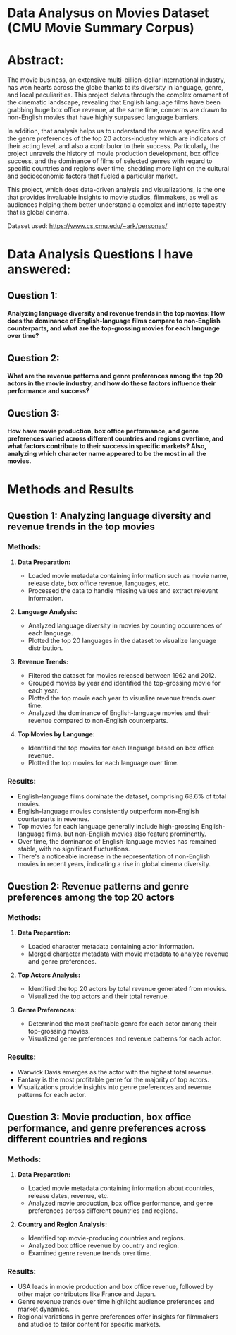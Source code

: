 # Data Analysus on Movies Dataset (CMU Movie Summary Corpus)

# Abstract:

The movie business, an extensive multi-billion-dollar international industry, has won hearts across the globe thanks to its diversity in language, genre, and local peculiarities. This project delves through the complex ornament of the cinematic landscape, revealing that English language films have been grabbing huge box office revenue, at the same time, concerns are drawn to non-English movies that have highly surpassed language barriers. 
 
In addition, that analysis helps us to understand the revenue specifics and the genre preferences of the top 20 actors-industry which are indicators of their acting level, and also a contributor to their success. Particularly, the project unravels the history of movie production development, box office success, and the dominance of films of selected genres with regard to specific countries and regions over time, shedding more light on the cultural and socioeconomic factors that fueled a particular market. 
 
This project, which does data-driven analysis and visualizations, is the one that provides invaluable insights to movie studios, filmmakers, as well as audiences helping them better understand a complex and intricate tapestry that is global cinema. 

Dataset used: https://www.cs.cmu.edu/~ark/personas/


# Data Analysis Questions I have answered:

## Question 1: 

#### Analyzing language diversity and revenue trends in the top movies: How does the dominance of English-language films compare to non-English counterparts, and what are the top-grossing movies for each language over time? 

## Question 2: 

#### What are the revenue patterns and genre preferences among the top 20 actors in the movie industry, and how do these factors influence their performance and success?

## Question 3: 

#### How have movie production, box office performance, and genre preferences varied across different countries and regions overtime, and what factors contribute to their success in specific markets? Also, analyzing which character name appeared to be the most in all the movies.


# Methods and Results

## Question 1: Analyzing language diversity and revenue trends in the top movies

### Methods:
1. **Data Preparation:**
   - Loaded movie metadata containing information such as movie name, release date, box office revenue, languages, etc.
   - Processed the data to handle missing values and extract relevant information.

2. **Language Analysis:**
   - Analyzed language diversity in movies by counting occurrences of each language.
   - Plotted the top 20 languages in the dataset to visualize language distribution.

3. **Revenue Trends:**
   - Filtered the dataset for movies released between 1962 and 2012.
   - Grouped movies by year and identified the top-grossing movie for each year.
   - Plotted the top movie each year to visualize revenue trends over time.
   - Analyzed the dominance of English-language movies and their revenue compared to non-English counterparts.

4. **Top Movies by Language:**
   - Identified the top movies for each language based on box office revenue.
   - Plotted the top movies for each language over time.

### Results:
- English-language films dominate the dataset, comprising 68.6% of total movies.
- English-language movies consistently outperform non-English counterparts in revenue.
- Top movies for each language generally include high-grossing English-language films, but non-English movies also feature prominently.
- Over time, the dominance of English-language movies has remained stable, with no significant fluctuations.
- There's a noticeable increase in the representation of non-English movies in recent years, indicating a rise in global cinema diversity.

## Question 2: Revenue patterns and genre preferences among the top 20 actors

### Methods:
1. **Data Preparation:**
   - Loaded character metadata containing actor information.
   - Merged character metadata with movie metadata to analyze revenue and genre preferences.

2. **Top Actors Analysis:**
   - Identified the top 20 actors by total revenue generated from movies.
   - Visualized the top actors and their total revenue.

3. **Genre Preferences:**
   - Determined the most profitable genre for each actor among their top-grossing movies.
   - Visualized genre preferences and revenue patterns for each actor.

### Results:
- Warwick Davis emerges as the actor with the highest total revenue.
- Fantasy is the most profitable genre for the majority of top actors.
- Visualizations provide insights into genre preferences and revenue patterns for each actor.

## Question 3: Movie production, box office performance, and genre preferences across different countries and regions

### Methods:
1. **Data Preparation:**
   - Loaded movie metadata containing information about countries, release dates, revenue, etc.
   - Analyzed movie production, box office performance, and genre preferences across different countries and regions.

2. **Country and Region Analysis:**
   - Identified top movie-producing countries and regions.
   - Analyzed box office revenue by country and region.
   - Examined genre revenue trends over time.

### Results:
- USA leads in movie production and box office revenue, followed by other major contributors like France and Japan.
- Genre revenue trends over time highlight audience preferences and market dynamics.
- Regional variations in genre preferences offer insights for filmmakers and studios to tailor content for specific markets.

